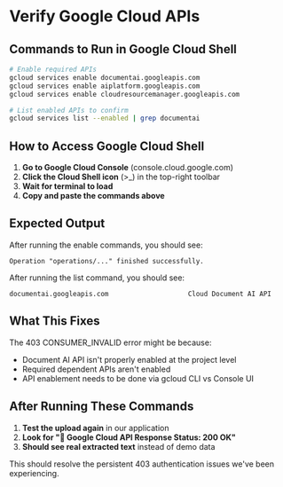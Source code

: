 # Verify Google Cloud APIs

## Commands to Run in Google Cloud Shell

```bash
# Enable required APIs
gcloud services enable documentai.googleapis.com
gcloud services enable aiplatform.googleapis.com  
gcloud services enable cloudresourcemanager.googleapis.com

# List enabled APIs to confirm
gcloud services list --enabled | grep documentai
```

## How to Access Google Cloud Shell

1. **Go to Google Cloud Console** (console.cloud.google.com)
2. **Click the Cloud Shell icon** (>_) in the top-right toolbar
3. **Wait for terminal to load**
4. **Copy and paste the commands above**

## Expected Output

After running the enable commands, you should see:
```
Operation "operations/..." finished successfully.
```

After running the list command, you should see:
```
documentai.googleapis.com                    Cloud Document AI API
```

## What This Fixes

The 403 CONSUMER_INVALID error might be because:
- Document AI API isn't properly enabled at the project level
- Required dependent APIs aren't enabled
- API enablement needs to be done via gcloud CLI vs Console UI

## After Running These Commands

1. **Test the upload again** in our application
2. **Look for "📡 Google Cloud API Response Status: 200 OK"**
3. **Should see real extracted text** instead of demo data

This should resolve the persistent 403 authentication issues we've been experiencing.